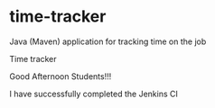 # time-tracker
Java (Maven) application for tracking time on the job

Time tracker

Good Afternoon Students!!!


I have successfully completed  the Jenkins CI
